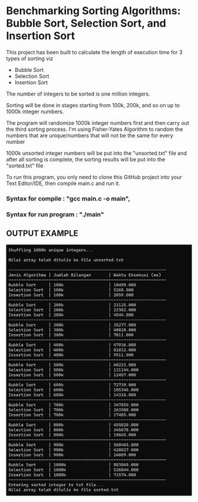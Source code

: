# Benchmarking Sorting Algorithms: Bubble Sort, Selection Sort, and Insertion Sort

This project has been built to calculate the length of execution time for 3 types of sorting viz
- Bubble Sort
- Selection Sort
- Insertion Sort

The number of integers to be sorted is one million integers.

Sorting will be done in stages starting from 100k, 200k, and so on up to 1000k integer numbers.

The program will randomize 1000k integer numbers first and then carry out the third sorting process. I'm using Fisher-Yates Algorithm to random the numbers that are unique/numbers that will not be the same for every number

1000k unsorted integer numbers will be put into the "unsorted.txt" file and after all sorting is complete, the sorting results will be put into the "sorted.txt" file

To run this program, you only need to clone this GitHub project into your Text Editor/IDE, 
then compile main.c and run it. 

### Syntax for compile        : "gcc main.c -o main", 
### Syntax for run program    : "./main"

## OUTPUT EXAMPLE

![output_example](output_example.png)
